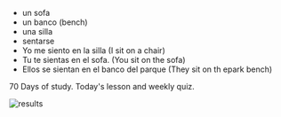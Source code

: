 * un sofa 
* un banco (bench)
* una silla 
* sentarse
* Yo me siento en la silla (I sit on a chair)
* Tu te sientas en el sofa. (You sit on the sofa)
* Ellos se sientan en el banco del parque (They sit on th epark bench)

70 Days of study.  Today's lesson and weekly quiz. 

![results](https://github.com/EO4wellness/T-I-L/blob/main/polyglot/espa%C3%B1ol/study-sessions/2021-03-March/2021-03-08-daily-lesson-and-weekly-quiz.jpg)
